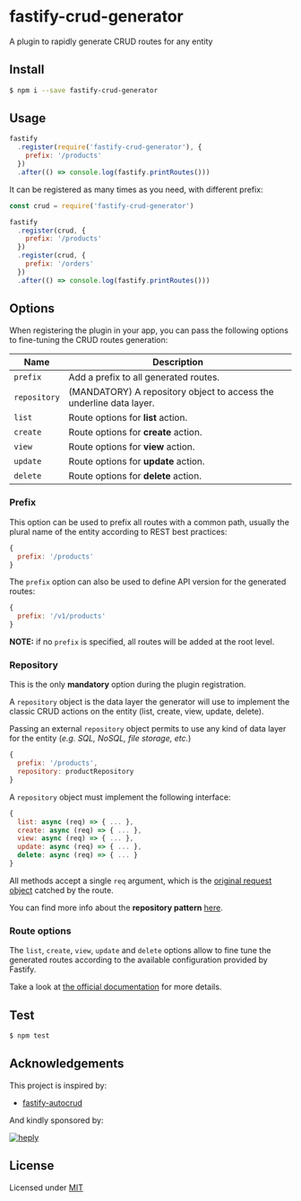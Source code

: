 # fastify-crud-generator

A plugin to rapidly generate CRUD routes for any entity

## Install

```bash
$ npm i --save fastify-crud-generator
```

## Usage

```js
fastify
  .register(require('fastify-crud-generator'), {
    prefix: '/products'
  })
  .after(() => console.log(fastify.printRoutes()))
```

It can be registered as many times as you need, with different prefix:

```js
const crud = require('fastify-crud-generator')

fastify
  .register(crud, {
    prefix: '/products'
  })
  .register(crud, {
    prefix: '/orders'
  })
  .after(() => console.log(fastify.printRoutes()))
```

## Options

When registering the plugin in your app, you can pass
the following options to fine-tuning the CRUD routes generation:

| Name                | Description                                                         |
|---------------------|---------------------------------------------------------------------|
| `prefix`            | Add a prefix to all generated routes.                               |
| `repository`        | (MANDATORY) A repository object to access the underline data layer. |
| `list`              | Route options for **list** action.                                  |
| `create`            | Route options for **create** action.                                |
| `view`              | Route options for **view** action.                                  |
| `update`            | Route options for **update** action.                                |
| `delete`            | Route options for **delete** action.                                |

### Prefix

This option can be used to prefix all routes with a common path, usually the plural
name of the entity according to REST best practices:

```js
{
  prefix: '/products'
}
```

The `prefix` option can also be used to define API version for the generated routes:

```js
{
  prefix: '/v1/products'
}
```

**NOTE:** if no `prefix` is specified, all routes will be added at the root level.

### Repository

This is the only **mandatory** option during the plugin registration.

A `repository` object is the data layer the generator will use to implement
the classic CRUD actions on the entity (list, create, view, update, delete).

Passing an external `repository` object permits to use any kind of data layer
for the entity (*e.g. SQL, NoSQL, file storage, etc.*)

```js
{
  prefix: '/products',
  repository: productRepository
}
```

A `repository` object must implement the following interface:

```js
{
  list: async (req) => { ... },
  create: async (req) => { ... },
  view: async (req) => { ... },
  update: async (req) => { ... },
  delete: async (req) => { ... }
}
```

All methods accept a single `req` argument, which is the
[original request object](https://www.fastify.io/docs/latest/Request/)
catched by the route.

You can find more info about the **repository pattern** [here](https://medium.com/@pererikbergman/repository-design-pattern-e28c0f3e4a30).

### Route options

The `list`, `create`, `view`, `update` and `delete` options allow to fine tune
the generated routes according to the available configuration provided by Fastify.

Take a look at [the official documentation](https://www.fastify.io/docs/latest/Routes/#routes-option) for more details.

## Test

```bash
$ npm test
```

## Acknowledgements

This project is inspired by:

* [fastify-autocrud](https://www.npmjs.com/package/fastify-autocrud)

And kindly sponsored by:

[![heply](https://raw.githack.com/heply/brand/master/heply-logo.svg)](https://www.heply.it)

## License

Licensed under [MIT](./LICENSE)
